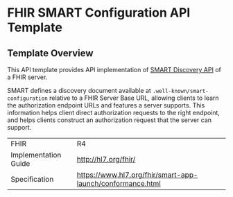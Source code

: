 # FHIR SMART Configuration API Template

## Template Overview
This API template provides API implementation of 
[SMART Discovery API](https://www.hl7.org/fhir/smart-app-launch/#discovery-of-server-capabilities-and-configuration) 
of a FHIR server.

SMART defines a discovery document available at `.well-known/smart-configuration` relative to a FHIR Server Base URL, 
allowing clients to learn the authorization endpoint URLs and features a server supports. This information helps client 
direct authorization requests to the right endpoint, and helps clients construct an authorization request that the server 
can support.

|                      |                                                            |
|----------------------|------------------------------------------------------------|
| FHIR                 | R4                                                         |
| Implementation Guide | http://hl7.org/fhir/                                       |
| Specification        | https://www.hl7.org/fhir/smart-app-launch/conformance.html |
